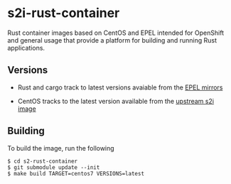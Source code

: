 # s2i-rust-container
Rust container images based on CentOS and EPEL intended for OpenShift and general usage that provide a platform for building and running Rust applications.

## Versions

* Rust and cargo track to latest versions avaiable from the [EPEL mirrors](https://admin.fedoraproject.org/mirrormanager/mirrors/EPEL)

* CentOS tracks to the latest version available from the [upstream s2i image](https://hub.docker.com/r/centos/s2i-base-centos7/)

## Building

To build the image, run the following

```
$ cd s2-rust-container
$ git submodule update --init
$ make build TARGET=centos7 VERSIONS=latest
```
